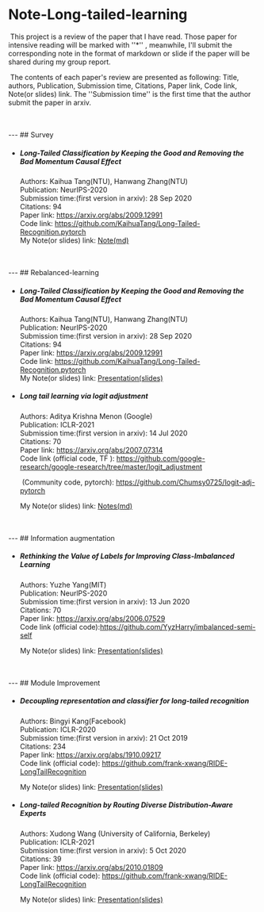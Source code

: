# Note-Long-tailed-learning


​	This project is a review of the paper that I have read. Those paper for intensive reading will be marked with ''*'' , meanwhile, I'll      submit the corresponding note in the format of markdown or slide if the paper will be shared during my group report.

​	The contents of each paper's review are  presented as following: Title, authors, Publication, Submission time,    Citations, Paper link, Code link, Note(or slides) link. The ''Submission time'' is the first time that the author submit the paper in arxiv.


<br>
<br>
---
## Survey

- ##### Long-Tailed Classification by Keeping the Good  and Removing the Bad Momentum Causal Effect<br>

  Authors: Kaihua Tang(NTU), Hanwang Zhang(NTU)<br>
  Publication: NeurIPS-2020<br>
  Submission time:(first version in arxiv): 28 Sep 2020<br>
  Citations: 94<br>
  Paper link: <https://arxiv.org/abs/2009.12991><br>
  Code link: <https://github.com/KaihuaTang/Long-Tailed-Recognition.pytorch><br>
  My Note(or slides) link: [Note(md)](https://github.com/Zcchill/Note-Long-tailed-learning/blob/main/Note%20and%20Presentations/Deep%20Long-Tailed%20Learning-A%20Survey.pdf)<br>


<br>
<br>
---
## Rebalanced-learning

- ##### Long-Tailed Classification by Keeping the Good  and Removing the Bad Momentum Causal Effect<br>

  Authors: Kaihua Tang(NTU), Hanwang Zhang(NTU)<br>
  Publication: NeurIPS-2020<br>
  Submission time:(first version in arxiv): 28 Sep 2020<br>
  Citations: 94<br>
  Paper link: <https://arxiv.org/abs/2009.12991><br>
  Code link: <https://github.com/KaihuaTang/Long-Tailed-Recognition.pytorch><br>
  My Note(or slides) link: [Presentation(slides)](https://github.com/Zcchill/Note-Long-tailed-learning/blob/main/Note%20and%20Presentations/NeurIPS-2020-Long-Tailed%20Classification%20by%20Keeping%20the%20Good%20and%20Removing%20the%20Bad%20Momentum%20Causal%20Effect.pdf)<br>
  
  

- ##### Long tail learning via logit adjustment 

  Authors: Aditya Krishna Menon (Google)<br>
  Publication: ICLR-2021<br>
  Submission time:(first version in arxiv): 14 Jul 2020<br>
  Citations: 70<br>
  Paper link: <https://arxiv.org/abs/2007.07314><br>
  Code link (official code, TF ): <https://github.com/google-research/google-research/tree/master/logit_adjustment><br>
  
  ​				  (Community code, pytorch): <https://github.com/Chumsy0725/logit-adj-pytorch>
  
  My Note(or slides) link: [Notes(md)](https://github.com/Zcchill/Note-Long-tailed-learning/blob/main/Note%20and%20Presentations/ICLR-2021-Long%20tail%20learning%20via%20logit%20adjustment.pdf)<br>
  
  

<br>
<br>
---
## Information augmentation

- ##### Rethinking the Value of Labels for Improving Class-Imbalanced Learning

  Authors: Yuzhe Yang(MIT)<br>
  Publication: NeurlPS-2020<br>
  Submission time:(first version in arxiv): 13 Jun 2020<br>
  Citations: 70<br>
  Paper link: <https://arxiv.org/abs/2006.07529><br>
  Code link (official code):https://github.com/YyzHarry/imbalanced-semi-self<br>

  My Note(or slides) link: [Presentation(slides)](https://github.com/Zcchill/Note-Long-tailed-learning/blob/main/Note%20and%20Presentations/NeurIPS-2020-rethinking-the-value-of-labels-for-improving-class-imbalanced-learning-Paper.pdf)<br>



<br>
<br>
---
## Module Improvement

- ##### Decoupling representation and classifier for long-tailed recognition

  Authors: Bingyi Kang(Facebook)<br>
  Publication: ICLR-2020<br>
  Submission time:(first version in arxiv): 21 Oct 2019<br>
  Citations: 234<br>
  Paper link: <https://arxiv.org/abs/1910.09217><br>
  Code link (official code): <https://github.com/frank-xwang/RIDE-LongTailRecognition><br>

  My Note(or slides) link: [Presentation(slides)](https://github.com/Zcchill/Note-Long-tailed-learning/blob/main/Note%20and%20Presentations/ICLR-2020-DECOUPLING%20REPRESENTATION%20AND%20CLASSIFIER.pdf)<br>



- ##### Long-tailed Recognition  by Routing Diverse  Distribution-Aware Experts

  Authors: Xudong Wang (University of California, Berkeley)<br>
  Publication: ICLR-2021<br>
  Submission time:(first version in arxiv): 5 Oct 2020<br>
  Citations: 39<br>
  Paper link: <https://arxiv.org/abs/2010.01809><br>
  Code link (official code): <https://github.com/frank-xwang/RIDE-LongTailRecognition><br>

  My Note(or slides) link: [Presentation(slides)](https://github.com/Zcchill/Note-Long-tailed-learning/blob/main/Note%20and%20Presentations/ICLR-2021-LONG-TAILED%20RECOGNITION%20BY%20ROUTING%20DIVERSE.pdf)<br>

 
